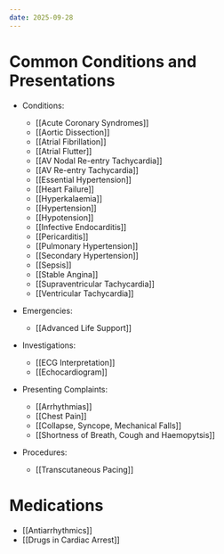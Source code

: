 ```yaml
---
date: 2025-09-28
---
```

# Common Conditions and Presentations
<!-- QueryToSerialize: list rows.file.link from "01 Disciplines" where  contains(Rotations, "[" + this.file.name + "](" + replace(this.file.folder + "/" + this.file.name + "." + this.file.ext, " ", "%20")   + ")") OR contains(Rotations, this.file.link) or contains(file.path,this.file.name) sort file.name asc group by reverse(split(file.folder, "/"))[0] -->
<!-- SerializedQuery: list rows.file.link from "01 Disciplines" where  contains(Rotations, "[" + this.file.name + "](" + replace(this.file.folder + "/" + this.file.name + "." + this.file.ext, " ", "%20")   + ")") OR contains(Rotations, this.file.link) or contains(file.path,this.file.name) sort file.name asc group by reverse(split(file.folder, "/"))[0] -->
- Conditions: 
    - [[Acute Coronary Syndromes]]
    - [[Aortic Dissection]]
    - [[Atrial Fibrillation]]
    - [[Atrial Flutter]]
    - [[AV Nodal Re-entry Tachycardia]]
    - [[AV Re-entry Tachycardia]]
    - [[Essential Hypertension]]
    - [[Heart Failure]]
    - [[Hyperkalaemia]]
    - [[Hypertension]]
    - [[Hypotension]]
    - [[Infective Endocarditis]]
    - [[Pericarditis]]
    - [[Pulmonary Hypertension]]
    - [[Secondary Hypertension]]
    - [[Sepsis]]
    - [[Stable Angina]]
    - [[Supraventricular Tachycardia]]
    - [[Ventricular Tachycardia]]

- Emergencies: 
    - [[Advanced Life Support]]

- Investigations: 
    - [[ECG Interpretation]]
    - [[Echocardiogram]]

- Presenting Complaints: 
    - [[Arrhythmias]]
    - [[Chest Pain]]
    - [[Collapse, Syncope, Mechanical Falls]]
    - [[Shortness of Breath, Cough and Haemopytsis]]

- Procedures: 
    - [[Transcutaneous Pacing]]

<!-- SerializedQuery END -->
# Medications
 <!-- QueryToSerialize: list from "03 Medications" where  contains(Rotations, "[" + this.file.name + "](" + replace(this.file.folder + "/" + this.file.name + "." + this.file.ext, " ", "%20")   + ")") OR contains(Rotations, this.file.link) or contains(file.path,this.file.name) sort file.name asc -->
<!-- SerializedQuery: list from "03 Medications" where  contains(Rotations, "[" + this.file.name + "](" + replace(this.file.folder + "/" + this.file.name + "." + this.file.ext, " ", "%20")   + ")") OR contains(Rotations, this.file.link) or contains(file.path,this.file.name) sort file.name asc -->
- [[Antiarrhythmics]]
- [[Drugs in Cardiac Arrest]]
<!-- SerializedQuery END -->
